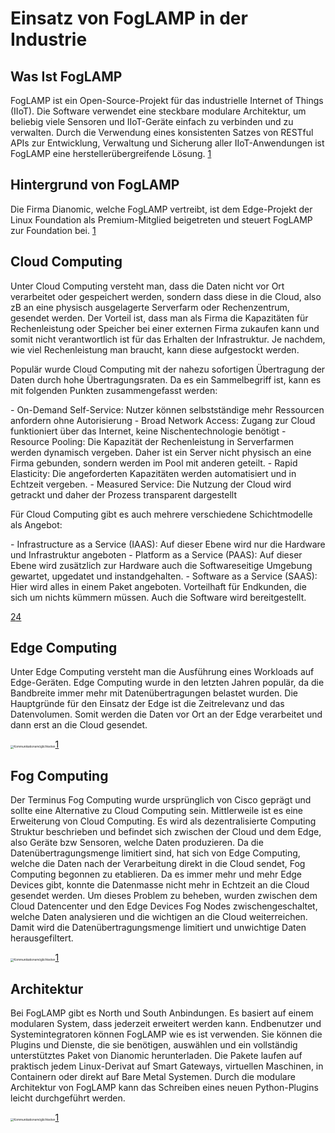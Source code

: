 # **Einsatz von FogLAMP in der Industrie**

## **Was Ist FogLAMP**

FogLAMP ist ein Open-Source-Projekt für das industrielle Internet of Things (IIoT). Die Software verwendet eine steckbare modulare Architektur, um beliebig viele Sensoren und IIoT-Geräte einfach zu verbinden und zu verwalten.
Durch die Verwendung eines konsistenten Satzes von RESTful APIs zur Entwicklung, Verwaltung und Sicherung aller IIoT-Anwendungen ist FogLAMP eine herstellerübergreifende Lösung. [1]

## **Hintergrund von FogLAMP**

Die Firma Dianomic, welche FogLAMP vertreibt, ist dem Edge-Projekt der Linux Foundation als Premium-Mitglied beigetreten und steuert FogLAMP zur Foundation bei. [1]

## **Cloud Computing**

Unter Cloud Computing versteht man, dass die Daten nicht vor Ort verarbeitet oder gespeichert werden, sondern dass diese in die Cloud, also zB an eine physisch ausgelagerte Serverfarm oder Rechenzentrum, gesendet werden. Der Vorteil ist, dass man als Firma die Kapazitäten für Rechenleistung oder Speicher bei einer externen Firma zukaufen kann und somit nicht verantwortlich ist für das Erhalten der Infrastruktur. Je nachdem, wie viel Rechenleistung man braucht, kann diese aufgestockt werden.

Populär wurde Cloud Computing mit der nahezu sofortigen Übertragung der Daten durch hohe Übertragungsraten. Da es ein Sammelbegriff ist, kann es mit folgenden Punkten zusammengefasst werden:

\-    On-Demand Self-Service: Nutzer können selbstständige mehr Ressourcen anfordern ohne Autorisierung
\-    Broad Network Access: Zugang zur Cloud funktioniert über das Internet, keine Nischentechnologie benötigt
\-    Resource Pooling: Die Kapazität der Rechenleistung in Serverfarmen werden dynamisch vergeben. Daher ist ein Server nicht physisch an eine Firma gebunden, sondern werden im Pool mit anderen geteilt.
\-    Rapid Elasticity: Die angeforderten Kapazitäten werden automatisiert und in Echtzeit vergeben.
\-    Measured Service: Die Nutzung der Cloud wird getrackt und daher der Prozess transparent dargestellt

Für Cloud Computing gibt es auch mehrere verschiedene Schichtmodelle als Angebot:

\-    Infrastructure as a Service (IAAS): Auf dieser Ebene wird nur die Hardware und Infrastruktur angeboten
\-    Platform as a Service (PAAS): Auf dieser Ebene wird zusätzlich zur Hardware auch die Softwareseitige Umgebung gewartet, upgedatet und instandgehalten.
\-    Software as a Service (SAAS): Hier wird alles in einem Paket angeboten. Vorteilhaft für Endkunden, die sich um nichts kümmern müssen. Auch die Software wird bereitgestellt.

[2][3][4]

## **Edge Computing**

Unter Edge Computing versteht man die Ausführung eines Workloads auf Edge-Geräten. Edge Computing wurde in den letzten Jahren populär, da die Bandbreite immer mehr mit Datenübertragungen belastet wurden. Die Hauptgründe für den Einsatz der Edge ist die Zeitrelevanz und das Datenvolumen. Somit werden die Daten vor Ort an der Edge verarbeitet und dann erst an die Cloud gesendet.

<img src="https://dianomic.com/wp-content/uploads/2019/03/hierarchy_updated.png" alt="Kommunikationsmöglichkeiten" style="zoom:33%;" />[1]

## **Fog Computing**

Der Terminus Fog Computing wurde ursprünglich von Cisco geprägt und sollte eine Alternative zu Cloud Computing sein. Mittlerweile ist es eine Erweiterung von Cloud Computing. Es wird als dezentralisierte Computing Struktur beschrieben und befindet sich zwischen der Cloud und dem Edge, also Geräte bzw Sensoren, welche Daten produzieren.
Da die Datenübertragungsmenge limitiert sind, hat sich von Edge Computing, welche die Daten nach der Verarbeitung direkt in die Cloud sendet, Fog Computing begonnen zu etablieren. Da es immer mehr und mehr Edge Devices gibt, konnte die Datenmasse nicht mehr in Echtzeit an die Cloud gesendet werden. Um dieses Problem zu beheben, wurden zwischen dem Cloud Datencenter und den Edge Devices Fog Nodes zwischengeschaltet, welche Daten analysieren und die wichtigen an die Cloud weiterreichen. Damit wird die Datenübertragungsmenge limitiert und unwichtige Daten herausgefiltert.

<img src="https://dianomic.com/wp-content/uploads/2019/03/hierarchy_updated.png" alt="Kommunikationsmöglichkeiten" style="zoom:33%;" />[1]  

## **Architektur**

Bei FogLAMP gibt es North und South Anbindungen. Es basiert auf einem modularen System, dass jederzeit erweitert werden kann. Endbenutzer und Systemintegratoren können FogLAMP wie es ist verwenden. Sie können die Plugins und Dienste, die sie benötigen, auswählen und ein vollständig unterstütztes Paket von Dianomic herunterladen. Die Pakete laufen auf praktisch jedem Linux-Derivat auf Smart Gateways, virtuellen Maschinen, in Containern oder direkt auf Bare Metal Systemen. Durch die modulare Architektur von FogLAMP kann das Schreiben eines neuen Python-Plugins leicht durchgeführt werden.

<img src="https://dianomic.com/wp-content/uploads/2019/03/FogLAMP_Architecture_Base_bright.png" alt="Kommunikationsmöglichkeiten" style="zoom:33%;" />[1]  

[1]: https://dianomic.com/platform/foglamp/
[2]: https://www.ionos.at/digitalguide/server/knowhow/cloud-computing-definition-erklaerung-geschichte/
[3]: https://www.redhat.com/de/topics/cloud-computing/cloud-vs-edge
[4]: https://www.simplilearn.com/edge-computing-vs-cloud-computing-article

